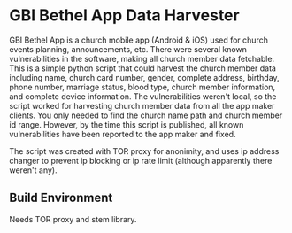 # GBI Bethel App Data Harvester

GBI Bethel App is a church mobile app (Android & iOS) used for church events planning, announcements, etc. There were several known vulnerabilities in the software, making all church member data fetchable. This is a simple python script that could harvest the church member data including name, church card number, gender, complete address, birthday, phone number, marriage status, blood type, church member information, and complete device information. The vulnerabilities weren't local, so the script worked for harvesting church member data from all the app maker clients. You only needed to find the church name path and church member id range. However, by the time this script is published, all known vulnerabilities have been reported to the app maker and fixed.

The script was created with TOR proxy for anonimity, and uses ip address changer to prevent ip blocking or ip rate limit (although apparently there weren't any).

## Build Environment

Needs TOR proxy and stem library.
